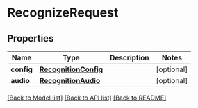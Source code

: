 # RecognizeRequest

## Properties
Name | Type | Description | Notes
------------ | ------------- | ------------- | -------------
**config** | [**RecognitionConfig**](RecognitionConfig.md) |  | [optional] 
**audio** | [**RecognitionAudio**](RecognitionAudio.md) |  | [optional] 

[[Back to Model list]](../README.md#documentation-for-models) [[Back to API list]](../README.md#documentation-for-api-endpoints) [[Back to README]](../README.md)

